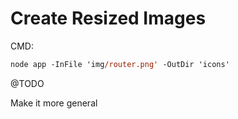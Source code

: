 # Create Resized Images

CMD:

```ps
node app -InFile 'img/router.png' -OutDir 'icons'
```

@TODO

Make it more general
